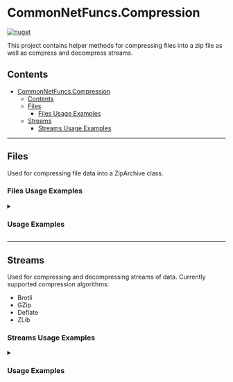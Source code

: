 # CommonNetFuncs.Compression

[![nuget](https://img.shields.io/nuget/dt/CommonNetFuncs.Compression)](https://www.nuget.org/packages/CommonNetFuncs.Compression/)

This project contains helper methods for compressing files into a zip file as well as compress and decompress streams.

## Contents

- [CommonNetFuncs.Compression](#commonnetfuncscompression)
  - [Contents](#contents)
  - [Files](#files)
    - [Files Usage Examples](#files-usage-examples)
  - [Streams](#streams)
    - [Streams Usage Examples](#streams-usage-examples)

---

## Files

Used for compressing file data into a ZipArchive class.

### Files Usage Examples

<details>
<summary><h3>Usage Examples</h3></summary>

Add file to zip folder and write it to disk.

```cs
using static CommonNetFuncs.Compression.Files;
using static CommonNetFuncs.Excel.Npoi.Export;

public async Task CreatePeopleZipFile()
{
    List<Person> people = [];

    //Some code populating people list here

    await using MemoryStream zipStream = new();

    //Converts list to excel file in a MemoryStream (see Excel.Npoi)
    await using MemoryStream peopleExcelStream = await people.GenericExcelExport() ?? new();
    await (peopleExcelStream, "People.xlsx").ZipFile(zipStream, CompressionLevel.SmallestSize);
    peopleExcelStream.Dispose();
    zipStream.Position = 0;

    //Write the zip file to disk
    await using FileStream fs = new("People.zip", FileMode.Create, FileAccess.Write);
    await zipStream.CopyToAsync(fs);
    fs.Flush();
}
```

Add multiple files to a ZipArchive object and write it to disk.

```cs
public async Task CreatePeopleAndAddressesZipFile()
{
    List<Person> people = [];
    List<Address> addresses = [];

    //Some code populating people and addresses lists here

    await using MemoryStream zipStream = new();
    using ZipArchive archive = new(zipStream, ZipArchiveMode.Create, true);

    //Convert lists to excel file in a MemoryStream (see Excel.Npoi) then add them to a ZipArchive
    await using MemoryStream peopleExcelStream = await people.GenericExcelExport() ?? new();
    await peopleExcelStream.AddFileToZip(archive, "People.xlsx", CompressionLevel.SmallestSize);
    peopleExcelStream.Dispose();

    await using MemoryStream addressesExcelStream = await addresses.GenericExcelExport() ?? new();
    await addressesExcelStream.AddFileToZip(archive, "Addresses.xlsx", CompressionLevel.SmallestSize);
    addressesExcelStream.Dispose();

    archive.Dispose();

    await using FileStream fs = new("PeopleAndAddresses.zip", FileMode.Create, FileAccess.Write);
    await zipStream.CopyToAsync(fs);
    fs.Flush();
}
```

</details>

---

## Streams

Used for compressing and decompressing streams of data.
Currently supported compression algorithms:

- Brotli
- GZip
- Deflate
- ZLib

### Streams Usage Examples

<details>
<summary><h3>Usage Examples</h3></summary>

Compress and then decompress a stream. [CommonNetFuncs.Web.Requests]((https://github.com/NickScarpitti/common-net-funcs/tree/main/CommonNetFuncs.Web.Requests)) has a more practical implementation decompressing compressed API responses.

```cs
public async Task CompressAndDecompressFile()
{
    //Create stream
    await using FileStream fileStream = new("TestFile.txt", FileMode.Open, FileAccess.Read);

    //Compress the stream
    await using MemoryStream compressedStream = new();
    await fileStream.DecompressStream(compressedStream, ECompressionType.Gzip);

    //Decompress the stream
    await using MemoryStream decompressedStream = new();
    await compressedStream.DecompressStream(decompressedStream, ECompressionType.Gzip);
}
```

</details>
